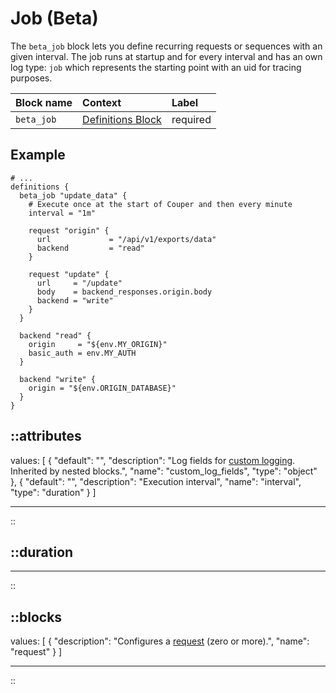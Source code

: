 # Job (Beta)

The `beta_job` block lets you define recurring requests or sequences with an given interval. The job runs at startup
and for every interval and has an own log type: `job` which represents the starting point with an uid for tracing
purposes.

| Block name | Context                                               | Label    |
|:-----------|:------------------------------------------------------|:---------|
| `beta_job` | [Definitions Block](/configuration/block/definitions) | required |

## Example

```hcl
# ...
definitions {
  beta_job "update_data" {
    # Execute once at the start of Couper and then every minute
    interval = "1m"

    request "origin" {
      url             = "/api/v1/exports/data"
      backend         = "read"
    }

    request "update" {
      url     = "/update"
      body    = backend_responses.origin.body
      backend = "write"
    }
  }

  backend "read" {
    origin     = "${env.MY_ORIGIN}"
    basic_auth = env.MY_AUTH
  }

  backend "write" {
    origin = "${env.ORIGIN_DATABASE}"
  }
}
```


::attributes
---
values: [
  {
    "default": "",
    "description": "Log fields for [custom logging](/observation/logging#custom-logging). Inherited by nested blocks.",
    "name": "custom_log_fields",
    "type": "object"
  },
  {
    "default": "",
    "description": "Execution interval",
    "name": "interval",
    "type": "duration"
  }
]

---
::

::duration
---
---
::

::blocks
---
values: [
  {
    "description": "Configures a [request](/configuration/block/request) (zero or more).",
    "name": "request"
  }
]

---
::
